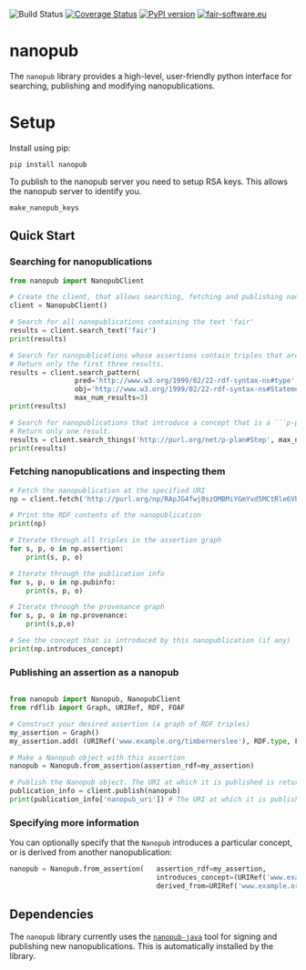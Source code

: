 ![Build Status](https://github.com/fair-workflows/nanopub/workflows/Python%20application/badge.svg)
[![Coverage Status](https://coveralls.io/repos/github/fair-workflows/nanopub/badge.svg?branch=main)](https://coveralls.io/github/fair-workflows/nanopub?branch=main)
[![PyPI version](https://badge.fury.io/py/nanopub.svg)](https://badge.fury.io/py/nanopub)
[![fair-software.eu](https://img.shields.io/badge/fair--software.eu-%E2%97%8F%20%20%E2%97%8F%20%20%E2%97%8F%20%20%E2%97%8F%20%20%E2%97%8B-yellow)](https://fair-software.eu)


# nanopub
The ```nanopub``` library provides a high-level, user-friendly python interface for searching, publishing and modifying nanopublications.

# Setup
Install using pip:
```
pip install nanopub
```

To publish to the nanopub server you need to setup RSA keys. This allows the nanopub server to identify you.
```
make_nanopub_keys
```

## Quick Start

### Searching for nanopublications
```python
from nanopub import NanopubClient

# Create the client, that allows searching, fetching and publishing nanopubs
client = NanopubClient()

# Search for all nanopublications containing the text 'fair'
results = client.search_text('fair')
print(results)

# Search for nanopublications whose assertions contain triples that are ```rdf:Statement```s.
# Return only the first three results.
results = client.search_pattern(
                pred='http://www.w3.org/1999/02/22-rdf-syntax-ns#type',
                obj='http://www.w3.org/1999/02/22-rdf-syntax-ns#Statement',
                max_num_results=3)
print(results)

# Search for nanopublications that introduce a concept that is a ```p-plan:Step```.
# Return only one result.
results = client.search_things('http://purl.org/net/p-plan#Step', max_num_results=1)
print(results)
```

### Fetching nanopublications and inspecting them
```python
# Fetch the nanopublication at the specified URI
np = client.fetch('http://purl.org/np/RApJG4fwj0szOMBMiYGmYvd5MCtRle6VbwkMJUb1SxxDM')

# Print the RDF contents of the nanopublication
print(np)

# Iterate through all triples in the assertion graph
for s, p, o in np.assertion:
    print(s, p, o)

# Iterate through the publication info
for s, p, o in np.pubinfo:
    print(s, p, o)

# Iterate through the provenance graph
for s, p, o in np.provenance:
    print(s,p,o)

# See the concept that is introduced by this nanopublication (if any)
print(np.introduces_concept)
```

### Publishing an assertion as a nanopub
```python

from nanopub import Nanopub, NanopubClient
from rdflib import Graph, URIRef, RDF, FOAF

# Construct your desired assertion (a graph of RDF triples)
my_assertion = Graph()
my_assertion.add( (URIRef('www.example.org/timbernerslee'), RDF.type, FOAF.Person) )

# Make a Nanopub object with this assertion
nanopub = Nanopub.from_assertion(assertion_rdf=my_assertion)

# Publish the Nanopub object. The URI at which it is published is returned.
publication_info = client.publish(nanopub)
print(publication_info['nanopub_uri']) # The URI at which it is published
```

### Specifying more information
You can optionally specify that the ```Nanopub``` introduces a particular concept, or is derived from another nanopublication:
```python
nanopub = Nanopub.from_assertion(   assertion_rdf=my_assertion,
                                    introduces_concept=(URIRef('www.example.org/timbernerslee'),
                                    derived_from=URIRef('www.example.org/another-nanopublication') )
```

## Dependencies
The ```nanopub``` library currently uses the [```nanopub-java```](https://github.com/Nanopublication/nanopub-java) tool for signing and publishing new nanopublications. This is automatically installed by the library.
